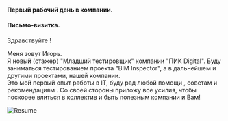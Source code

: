 #### Первый рабочий день в компании. 

#### Письмо-визитка.

 

Здравствуйте !

Меня зовут Игорь.  
Я  новый (стажер) "Младший тестировщик"   компании "ПИК Digital". Буду заниматься тестированием  проекта "BIM Inspector", а в дальнейшем и другими проектами, нашей компании.  
Это мой первый опыт работы в IT, буду рад любой помощи , советам и рекомендациям .
Со своей стороны приложу все усилия, чтобы поскорее влиться в коллектив и быть  полезным компании и Вам!  

![Resume](IMG_2793.JPG)